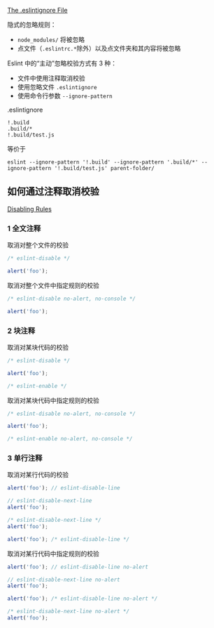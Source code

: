 [The .eslintignore File](https://eslint.org/docs/user-guide/configuring/ignoring-code#the-eslintignore-file)

隐式的忽略规则：
- `node_modules/` 将被忽略
- 点文件（`.eslintrc.*`除外）以及点文件夹和其内容将被忽略

Eslint 中的“主动”忽略校验方式有 3 种：

- 文件中使用注释取消校验
- 使用忽略文件 `.eslintignore`
- 使用命令行参数 `--ignore-pattern`

.eslintignore

```
!.build
.build/*
!.build/test.js
```

等价于

```
eslint --ignore-pattern '!.build' --ignore-pattern '.build/*' --ignore-pattern '!.build/test.js' parent-folder/
```

## 如何通过注释取消校验

[Disabling Rules](https://eslint.org/docs/user-guide/configuring/rules#disabling-rules)

### 1 全文注释

取消对整个文件的校验

```js
/* eslint-disable */

alert('foo');
```

取消对整个文件中指定规则的校验

```js
/* eslint-disable no-alert, no-console */

alert('foo');
```

### 2 块注释

取消对某块代码的校验

```js
/* eslint-disable */

alert('foo');

/* eslint-enable */
```

取消对某块代码中指定规则的校验

```js
/* eslint-disable no-alert, no-console */

alert('foo');

/* eslint-enable no-alert, no-console */
```

### 3 单行注释

取消对某行代码的校验

```js
alert('foo'); // eslint-disable-line

// eslint-disable-next-line
alert('foo');

/* eslint-disable-next-line */
alert('foo');

alert('foo'); /* eslint-disable-line */
```

取消对某行代码中指定规则的校验

```js
alert('foo'); // eslint-disable-line no-alert

// eslint-disable-next-line no-alert
alert('foo');

alert('foo'); /* eslint-disable-line no-alert */

/* eslint-disable-next-line no-alert */
alert('foo');
```
